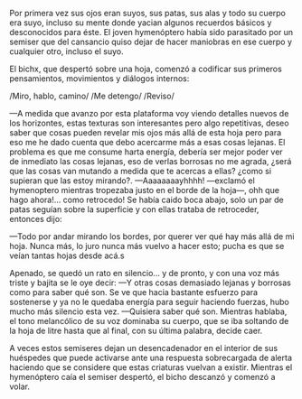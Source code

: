 
Por primera vez sus ojos eran suyos, sus patas, sus alas y todo su cuerpo era suyo, incluso su mente donde yacian algunos recuerdos básicos y desconocidos para éste. El joven hymenóptero había sido parasitado por un semiser que del cansancio quiso dejar de hacer maniobras en ese cuerpo y cualquier otro, incluso el suyo.

El bichx, que despertó sobre una hoja, comenzó a codificar sus primeros pensamientos, movimientos y diálogos internos:

/Miro, hablo, camino/
/Me detengo/
/Reviso/

—A medida que avanzo por esta plataforma voy viendo detalles nuevos de los horizontes, estas texturas son interesantes pero algo repetitivas, deseo saber que cosas pueden revelar mis ojos más allá de esta hoja pero para eso me he dado cuenta que debo acercarme más a esas cosas lejanas. El problema es que me consume harta energía, debería ser mejor poder ver de inmediato las cosas lejanas, eso de verlas borrosas no me agrada, ¿será que las cosas van mutando a medida que te acercas a ellas? ¿como si supieran que las estoy mirando?.
—Aaaaaaaayhhhh! —exclamó el hymenoptero mientras tropezaba justo en el borde de la hoja—, ohh que hago ahora!… como retrocedo!
Se había caido boca abajo, solo un par de patas seguían sobre la superficie y con ellas trataba de retroceder, entonces dijo:

—Todo por andar mirando los bordes, por querer ver qué hay más allá de mi hoja. Nunca más, lo juro nunca más vuelvo a hacer esto; pucha es que se veían tantas hojas desde acá.s

 Apenado, se quedó un rato en silencio… y de pronto, y con una voz más triste y bajita se le oye decir:
—Y otras cosas demasiado lejanas y borrosas como para saber qué son.
Se ve que hacia bastante esfuerzo para sostenerse y ya no le quedaba energía para seguir haciendo fuerzas, hubo  mucho más silencio esta vez.
—Quisiera saber qué son. 
Mientras hablaba, el tono melancólico de su voz dominaba su cuerpo,  que se iba soltando de la hoja de litre hasta que al final, con su última palabra, decide caer. 

A veces estos semiseres dejan un desencadenador en el interior de sus huéspedes que puede activarse ante una respuesta sobrecargada de alerta haciendo que se considere que estas criaturas vuelvan a existir. Mientras el hymenóptero caía el semiser despertó, el bicho descanzó y comenzó a volar. 
